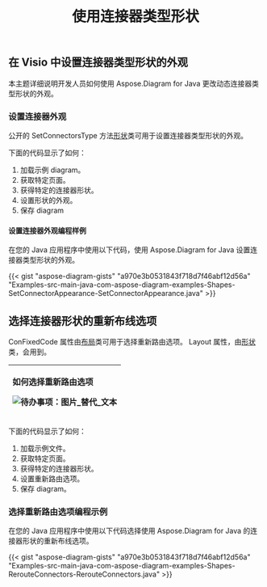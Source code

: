 ﻿---
title: 使用连接器类型形状
type: docs
weight: 80
url: /zh/java/working-with-connector-type-shape/
---
## **在 Visio 中设置连接器类型形状的外观**
本主题详细说明开发人员如何使用 Aspose.Diagram for Java 更改动态连接器类型形状的外观。
### **设置连接器外观**
公开的 SetConnectorsType 方法[形状](https://reference.aspose.com/diagram/java/com.aspose.diagram/shape)类可用于设置连接器类型形状的外观。

下面的代码显示了如何：

1. 加载示例 diagram。
1. 获取特定页面。
1. 获得特定的连接器形状。
1. 设置形状的外观。
1. 保存 diagram
#### **设置连接器外观编程样例**
在您的 Java 应用程序中使用以下代码，使用 Aspose.Diagram for Java 设置连接器类型形状的外观。

{{< gist "aspose-diagram-gists" "a970e3b0531843f718d7f46abf12d56a" "Examples-src-main-java-com-aspose-diagram-examples-Shapes-SetConnectorAppearance-SetConnectorAppearance.java" >}}
## **选择连接器形状的重新布线选项**
ConFixedCode 属性由[布局](https://reference.aspose.com/diagram/java/com.aspose.diagram/layout)类可用于选择重新路由选项。 Layout 属性，由[形状](http://www.aspose.com/api/java/diagram/com.aspose.diagram/classes/shape)类，会用到。

|<p>**如何选择重新路由选项** </p><p>![待办事项：图片_替代_文本](http://i.imgur.com/1O70sSA.png)</p>|
|:- |
下面的代码显示了如何：

1. 加载示例文件。
1. 获取特定页面。
1. 获得特定的连接器形状。
1. 设置重新路由选项。
1. 保存 diagram。
### **选择重新路由选项编程示例**
在您的 Java 应用程序中使用以下代码选择使用 Aspose.Diagram for Java 的连接器形状的重新布线选项。

{{< gist "aspose-diagram-gists" "a970e3b0531843f718d7f46abf12d56a" "Examples-src-main-java-com-aspose-diagram-examples-Shapes-RerouteConnectors-RerouteConnectors.java" >}}
